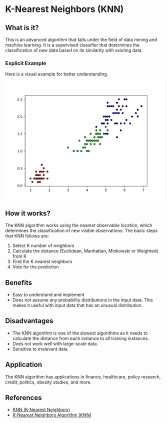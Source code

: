 # K-Nearest Neighbors (KNN)

## What is it?
This is an advanced algorithm that falls under the field of data mining and machine learning.
It is a supervised classifier that determines the classification of new data based on its
similarity with existing data.

### Explicit Example
Here is a visual example for better understanding.

![example for knn image](assets/images/example1.png)

## How it works?

The KNN algorithm works using the nearest observable location, which determines the classification of new visible observations. The basic steps that KNN follows are:

1. Select K number of neighbors
2. Calculate the distance (Euclidean, Manhattan, Minkowski or Weighted) from K
3. Find the K nearest neighbors
4. Vote for the prediction

## Benefits
    
- Easy to understand and implement
- Does not assume any probability distributions in the input data. This makes it useful with input data that has an unusual distribution.

## Disadvantages
    
- The KNN algorithm is one of the slowest algorithms as it needs to calculate the distance from each instance to all training instances.
- Does not work well with large-scale data.
- Sensitive to irrelevant data

## Application
    
The KNN algorithm has applications in finance, healthcare, policy research, credit, politics, obesity studies, and more.

## References
- [KNN (K-Nearest Neighbors)](https://medium.com/brasil-ai/knn-k-nearest-neighbors-1-e140c82e9c4e)
- [K-Nearest Neighbors Algorithm (KNN)](https://rodrigomodesto.medium.com/algoritmo-k-nearest-neighbors-knn-uma-abordagem-matem%C3%A1tica-46f59c5c2f99)